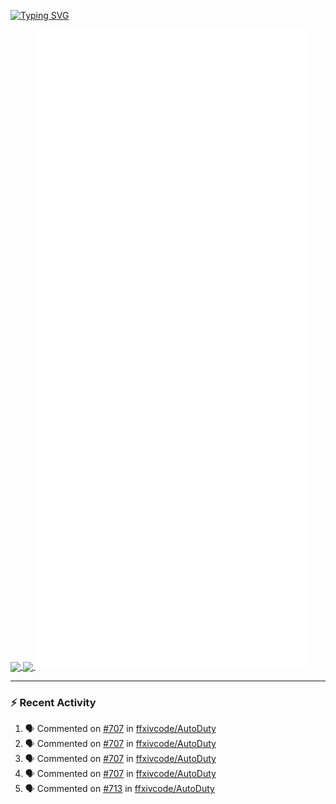 [![Typing SVG](https://readme-typing-svg.demolab.com?font=Fira+Code&duration=1000&pause=1000&multiline=true&repeat=false&width=435&lines=Simon+Latusek+%7C+Gameplay+Engineer)](https://git.io/typing-svg)

<a href="https://github.com/anuraghazra/github-readme-stats">
  <img height=200 align="center" src="https://github-readme-stats.vercel.app/api?username=erdelf&theme=radical" />
</a>
<a href="https://github.com/anuraghazra/convoychat">
  <img height=200 align="center" src="https://streak-stats.demolab.com?user=erdelf&theme=radical&mode=weekly" />
</a>

<picture>
  <img src="/github-metrics.svg" alt="Metrics">
</picture>

---

### :zap: Recent Activity
<!--START_SECTION:activity-->
1. 🗣 Commented on [#707](https://github.com/ffxivcode/AutoDuty/issues/707#issuecomment-2559915425) in [ffxivcode/AutoDuty](https://github.com/ffxivcode/AutoDuty)
2. 🗣 Commented on [#707](https://github.com/ffxivcode/AutoDuty/issues/707#issuecomment-2559121884) in [ffxivcode/AutoDuty](https://github.com/ffxivcode/AutoDuty)
3. 🗣 Commented on [#707](https://github.com/ffxivcode/AutoDuty/issues/707#issuecomment-2559057021) in [ffxivcode/AutoDuty](https://github.com/ffxivcode/AutoDuty)
4. 🗣 Commented on [#707](https://github.com/ffxivcode/AutoDuty/issues/707#issuecomment-2558950450) in [ffxivcode/AutoDuty](https://github.com/ffxivcode/AutoDuty)
5. 🗣 Commented on [#713](https://github.com/ffxivcode/AutoDuty/issues/713#issuecomment-2558624208) in [ffxivcode/AutoDuty](https://github.com/ffxivcode/AutoDuty)
<!--END_SECTION:activity-->

<!--
**erdelf/erdelf** is a ✨ _special_ ✨ repository because its `README.md` (this file) appears on your GitHub profile.

Here are some ideas to get you started:

- 🔭 I’m currently working on ...
- 🌱 I’m currently learning ...
- 👯 I’m looking to collaborate on ...
- 🤔 I’m looking for help with ...
- 💬 Ask me about ...
- 📫 How to reach me: ...
- 😄 Pronouns: ...
- ⚡ Fun fact: ...
-->
